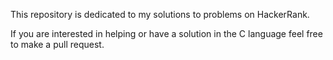 

This repository is dedicated to my solutions to problems on HackerRank.





If you are interested in helping or have a solution in the C language feel free to make a pull request.


